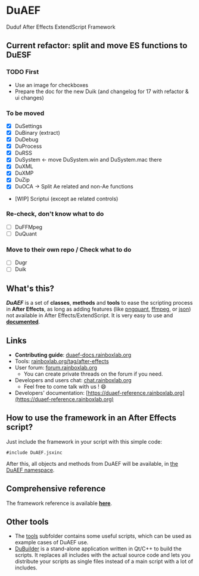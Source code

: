 # DuAEF
Duduf After Effects ExtendScript Framework

## Current refactor: split and move ES functions to DuESF

### TODO First

- Use an image for checkboxes
- Prepare the doc for the new Duik (and changelog for 17 with refactor & ui changes)

### To be moved

- [x] DuSettings
- [x] DuBinary (extract)
- [x] DuDebug
- [x] DuProcess
- [x] DuRSS
- [x] DuSystem <- move DuSystem.win and DuSystem.mac there
- [x] DuXML
- [x] DuXMP
- [x] DuZip
- [x] DuOCA -> Split Ae related and non-Ae functions
- [WIP] Scriptui (except ae related controls)

### Re-check, don't know what to do

- [ ] DuFFMpeg
- [ ] DuQuant

### Move to their own repo / Check what to do

- [ ] Dugr
- [ ] Duik

## What's this?

***DuAEF*** is a set of **classes**, **methods** and **tools** to ease the scripting process in **After Effects**, as long as adding features (like [pngquant](https://pngquant.org/), [ffmpeg](https://ffmpeg.org/), or [json](http://json.org/)) not available in After Effects/ExtendScript.
It is very easy to use and **[documented](https://duaef-reference.rainboxlab.org)**.

## Links

- **Contributing guide**: [duaef-docs.rainboxlab.org](http://duaef-docs.rainboxlab.org/contributing-guide/)
- Tools: [rainboxlab.org/tag/after-effects](https://rainboxlab.org/tag/after-effects/)
- User forum: [forum.rainboxlab.org](http://forum.rainboxprod.coop)
    - You can create private threads on the forum if you need.    
- Developers and users chat: [chat.rainboxlab.org](https://chat.rainboxlab.org)
    - Feel free to come talk with us ! :smile:
- Developers' documentation: [https://duaef-reference.rainboxlab.org](https://duaef-reference.rainboxlab.org)    
   
## How to use the framework in an After Effects script?

Just include the framework in your script with this simple code:

    #include DuAEF.jsxinc
    
After this, all objects and methods from DuAEF will be available, in [the DuAEF namespace](https://duaef-reference.rainboxlab.org).

## Comprehensive reference

The framework reference is available **[here](https://duaef-reference.rainboxlab.org)**.
    
## Other tools

- The [tools](https://github.com/Rainbox-dev/DuAEF/tree/master/src/tools) subfolder contains some useful scripts, which can be used as example cases of DuAEF use.
- [DuBuilder](https://github.com/Rainbox-dev/DuAEF/tree/master/DuBuilder) is a stand-alone application written in Qt/C++ to build the scripts. It replaces all includes with the actual source code and lets you distribute your scripts as single files instead of a main script with a lot of includes.
